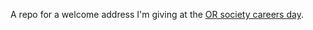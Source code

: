 A repo for a welcome address I'm giving at the [OR society careers day](http://www.learnaboutor.co.uk/careers_open.htm).

